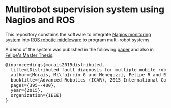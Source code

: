 # Multirobot supervision system using Nagios and ROS

 This repository constains the software to integrate [Nagios monitoring system](https://www.nagios.org/) into [ROS robotic middleware](http://www.ros.org/) to program multi-robot systems.
 
 A demo of the system was published in the following [paper]() and also in [Felipe's Master Thesis](http://repositorio.pucrs.br/dspace/handle/10923/7732).

<pre>
@inproceedings{morais2015distributed,
  title={Distributed fault diagnosis for multiple mobile robots using an agent programming language},
  author={Morais, M{\'a}rcio G and Meneguzzi, Felipe R and Bordini, Rafael H and Amory, Alexandre M},
  booktitle={Advanced Robotics (ICAR), 2015 International Conference on},
  pages={395--400},
  year={2015},
  organization={IEEE}
}
</pre>
